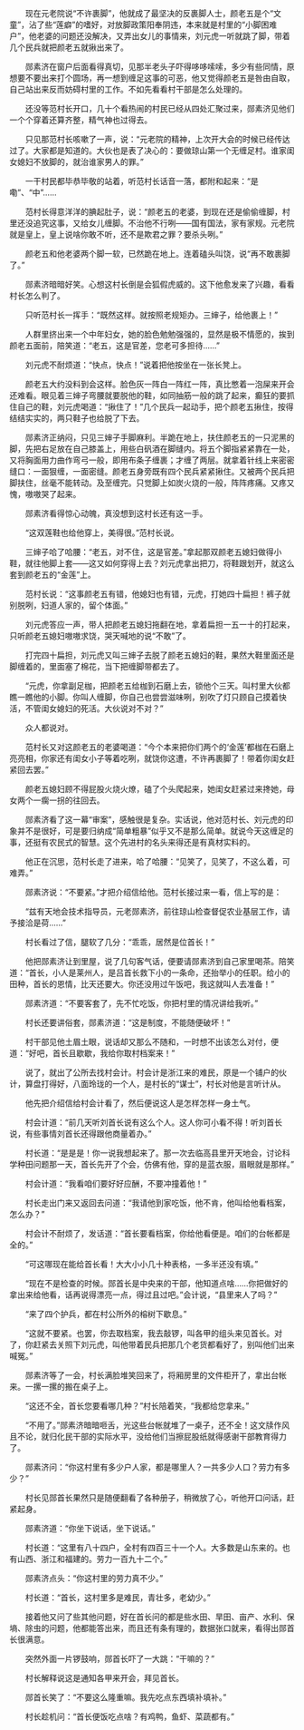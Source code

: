 　　现在元老院说“不许裹脚”，他就成了最坚决的反裹脚人士，颜老五是个“文童”，沾了些“莲癖”的嗜好，对放脚政策阳奉阴违，本来就是村里的“小脚困难户”，他老婆的问题还没解决，又弄出女儿的事情来，刘元虎一听就跳了脚，带着几个民兵就把颜老五就揪出来了。

　　郧素济在窗户后面看得真切，见那半老头子吓得哆哆嗦嗦，多少有些同情，原想要不要出来打个圆场，再一想到缠足这事的可恶，他又觉得颜老五是咎由自取，自己站出来反而妨碍村里的工作。不如先看看村干部是怎么处理的。

　　还没等范村长开口，几十个看热闹的村民已经从四处汇聚过来，郧素济见他们一个个穿着还算齐整，精气神也过得去。

　　只见那范村长咳嗽了一声，说：“元老院的精神，上次开大会的时候已经传达过了。大家都是知道的。大伙也是表了决心的：要做琼山第一个无缠足村。谁家闺女媳妇不放脚的，就治谁家男人的罪。”

　　一干村民都毕恭毕敬的站着，听范村长话音一落，都附和起来：“是嘞”、“中”……

　　范村长得意洋洋的腆起肚子，说：“颜老五的老婆，到现在还是偷偷缠脚，村里还没追究这事，又给女儿缠脚。不治他不行咧――国有国法，家有家规。元老院就是皇上，皇上说啥你敢不听，还不是欺君之罪？要杀头咧。”

　　颜老五和他老婆两个脚一软，已然跪在地上。连着磕头叫饶，说“再不敢裹脚了。”

　　郧素济暗暗好笑。心想这村长倒是会狐假虎威的。这下他愈发来了兴趣，看看村长怎么判了。

　　只听范村长一挥手：“既然这样。就按照老规矩办。三婶子，给他裹上！”

　　人群里挤出来一个中年妇女，她的脸色勉勉强强的，显然是极不情愿的，挨到颜老五面前，陪笑道：“老五，这是官差，您老可多担待……”

　　刘元虎不耐烦道：“快点，快点！”说着把他按坐在一张长凳上。

　　颜老五大约没料到会这样。脸色灰一阵白一阵红一阵，真比憋着一泡屎来开会还难看。眼见着三婶子弯腰就要脱他的鞋，如同抽筋一般的跳了起来，癫狂的要抓住自己的鞋，刘元虎喝道：“揪住了！”几个民兵一起动手，把个颜老五揪住，按得结结实实的，两只鞋子也给脱了下去。

　　郧素济正纳闷，只见三婶子手脚麻利。半跪在地上，扶住颜老五的一只泥黑的脚，先把右足放在自己膝盖上，用些白矾酒在脚缝内。将五个脚指紧紧靠在一处，又将胸面用力曲作弯弓一般，即用布条子缠裹；才缠了两层。就拿着针线上来密密缝口：一面狠缠，一面密缝。颜老五身旁既有四个民兵紧紧揪住。又被两个民兵把脚扶住，丝毫不能转动。及至缠完。只觉脚上如炭火烧的一般，阵阵疼痛。又疼又愧，嗷嗷哭了起来。

　　郧素济看得惊心动魄，真没想到这村长还有这一手。

　　“这双莲鞋也给他穿上，美得很。”范村长说。

　　三婶子哈了哈腰：“老五，对不住，这是官差。”拿起那双颜老五媳妇做得小鞋，就往他脚上套――这又如何穿得上去？刘元虎拿出把刀，将鞋跟划开，就这么套到颜老五的“金莲”上。

　　范村长说：“这事颜老五有错，他媳妇也有错，元虎，打她四十扁担！裤子就别脱咧，妇道人家的，留个体面。”

　　刘元虎答应一声，带人把颜老五媳妇拖翻在地，拿着扁担一五一十的打起来，只听颜老五媳妇嗷嗷求饶，哭天喊地的说“不敢”了。

　　打完四十扁担，刘元虎又叫三婶子去脱了颜老五媳妇的鞋，果然大鞋里面还是脚缠着的，里面塞了棉花，当下把缠脚带都去了。

　　“元虎，你拿副足枷，把颜老五给枷到石磨上去，锁他个三天。叫村里大伙都瞧一瞧他的小脚。你叫人缠脚，你自己也尝尝滋味咧，别吹了灯只顾自己摸着快活，不管闺女媳妇的死活。大伙说对不对？”

　　众人都说对。

　　范村长又对这颜老五的老婆喝道：“今个本来把你们两个的‘金莲’都枷在石磨上亮亮相，你家还有闺女小子等着吃咧，就饶你这遭，不许再裹脚了！带着你闺女赶紧回去罢。”

　　颜老五媳妇顾不得屁股火烧火燎，磕了个头爬起来，她闺女赶紧过来搀她，母女两个一瘸一拐的往回去。

　　郧素济看了这一幕“审案”，感触很是复杂。实话说，他对范村长、刘元虎的印象并不是很好，可是要归纳成“简单粗暴”似乎又不是那么简单。就说今天这缠足的事，还挺有农民式的智慧。这个先进村的名头来得还是有真材实料的。

　　他正在沉思，范村长走了进来，哈了哈腰：“见笑了，见笑了，不这么着，可难弄。”

　　郧素济说：“不要紧。”才把介绍信给他。范村长接过来一看，信上写的是：

　　“兹有天地会技术指导员，元老郧素济，前往琼山检查督促农业基层工作，请予接洽是荷……”

　　村长看过了信，腿软了几分：“乖乖，居然是位首长！”

　　他把郧素济让到里屋，说了几句客气话，便要请郧素济到自己家里喝茶。陪笑道：“首长，小人是莱州人，是吕首长救下小的一条命，还抬举小的任职。给小的田种，首长的恩情，比天还要大。你还没用过午饭吧，我这就叫人去准备！”

　　郧素济道：“不要客套了，先不忙吃饭，你把村里的情况讲给我听。”

　　村长还要讲俗套，郧素济道：“这是制度，不能随便破坏！”

　　村干部见他土眉土眼，说话却又那么不随和，一时想不出该怎么对付，便道：“好吧，首长且歇歇，我给你取村档案来！”

　　说了，就出了公所去找村会计。村会计是浙江来的难民，原是一个铺户的伙计，算盘打得好，八面玲珑的一个人，是村长的“谋士”，村长对他是言听计从。

　　他先把介绍信给村会计看了，然后便说这人是怎样怎样一身土气。

　　村会计道：“前几天听刘首长说有这么个人。这人你可小看不得！听刘首长说，有些事情刘首长还得跟他商量着办。”

　　村长道：“是是是！你一说我想起来了。那一次去临高县里开天地会，讨论科学种田问题那一天，首长先开了个会，仿佛有他，穿的是蓝衣服，眉眼就是那样。”

　　村会计道：“我看咱们要好好应酬，不要冲撞着他！”

　　村长走出门来又返回去问道：“我请他到家吃饭，他不肯，他叫给他看档案，怎么办？”

　　村会计不耐烦了，发话道：“首长要看档案，你给他看便是。咱们的台帐都是全的。”

　　“可这哪现在能给首长看！大大小小几十种表格，一多半还没有填。”

　　“现在不是检查的时候。郧首长是中央来的干部，他知道点啥……你把做好的拿出来给他看，话再说得漂亮一点，得过且过吧。”会计说，“县里来人了吗？”

　　“来了四个护兵，都在村公所外的榕树下歇息。”

　　“这就不要紧。也罢，你去取档案，我去敲锣，叫各甲的组头来见首长。对了，你赶紧去关照下刘元虎，叫他带着民兵把那几个老货都看好了，别叫他们出来喊冤。”

　　郧素济等了一会，村长满脸堆笑回来了，将厢房里的文件柜开了，拿出台帐来。一摞一摞的搬在桌子上。

　　“这还不全，首长您要看哪几种？”村长陪着笑，“我都给您拿来。”

　　“不用了。”郧素济暗暗咂舌，光这些台帐就堆了一桌子，还不全！这文牍作风且不论，就归化民干部的实际水平，没给他们当擦屁股纸就得感谢干部教育得力了。

　　郧素济问：“你这村里有多少户人家，都是哪里人？一共多少人口？劳力有多少？”

　　村长见郧首长果然只是随便翻看了各种册子，稍微放了心，听他开口问话，赶紧起身。

　　郧素济道：“你坐下说话，坐下说话。”

　　村长道：“这里有八十四户，全村有四百三十一个人。大多数是山东来的。也有山西、浙江和福建的。劳力一百九十二个。”

　　郧素济点头：“你这村里的劳力真不少。”

　　村长道：“首长，这村里多是难民，青壮多，老幼少。”

　　接着他又问了些其他问题，好在首长问的都是些水田、旱田、亩产、水利、保墒、除虫的问题，他都能答出来，而且还有条有理的，数据张口就来，看得出郧首长很满意。

　　突然外面一片锣鼓响，郧首长吓了一大跳：“干嘛的？”

　　村长解释说这是通知各甲来开会，拜见首长。

　　郧首长笑了：“不要这么隆重嘛。我先吃点东西填补填补。”

　　村长趁机问：“首长便饭吃点啥？有鸡鸭，鱼虾、菜蔬都有。”
